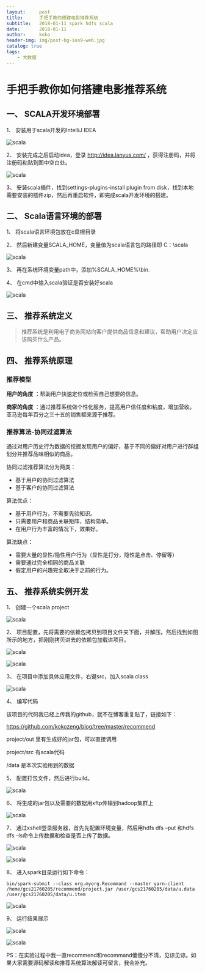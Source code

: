 ```yaml
---
layout:     post
title:      手把手教你搭建电影推荐系统
subtitle:   2018-01-11 spark hdfs scala
date:       2018-01-11
author:     koko
header-img: img/post-bg-ios9-web.jpg
catalog: true
tags:
    - 大数据
---
```


# 手把手教你如何搭建电影推荐系统

## 一、 SCALA开发环境部署
1、 安装用于scala开发的IntelliJ IDEA

![scala](https://github.com/kokozeng/blog/blob/master/image/recommend/1.jpg?raw=true)

2、 安装完成之后启动idea，登录 http://idea.lanyus.com/ ，获得注册码，并将注册码粘贴到图中空白处。

![scala](https://github.com/kokozeng/blog/blob/master/image/recommend/2.jpg?raw=true)

3、 安装scala插件，找到settings-plugins-install plugin from disk，找到本地需要安装的插件zip，然后再重启软件，即完成scala开发环境的搭建。

## 二、 Scala语言环境的部署

1、 将scala语言环境包放在c盘根目录

2、 然后新建变量SCALA_HOME，变量值为scala语言包的路径即 C：\scala

![scala](https://github.com/kokozeng/blog/blob/master/image/recommend/3.jpg?raw=true)

3、 再在系统环境变量path中，添加%SCALA_HOME%\bin.

4、 在cmd中输入scala验证是否安装好scala

![scala](https://github.com/kokozeng/blog/blob/master/image/recommend/4.jpg?raw=true)

## 三、 推荐系统定义

>推荐系统是利用电子商务网站向客户提供商品信息和建议，帮助用户决定应该购买什么产品。

## 四、 推荐系统原理

### 推荐模型

**用户的角度** ：帮助用户快速定位或检索自己想要的信息。

**商家的角度** ：通过推荐系统做个性化服务，提高用户信任度和粘度，增加营收。亚马逊每年百分之三十五的销售额来源于推荐。

### 推荐算法-协同过滤算法

通过对用户历史行为数据的挖掘发现用户的偏好，基于不同的偏好对用户进行群组划分并推荐品味相似的商品。

协同过滤推荐算法分为两类：

* 基于用户的协同过滤算法
* 基于客户的协同过滤算法

算法优点：

* 基于用户行为，不需要先验知识。
* 只需要用户和商品关联矩阵，结构简单。
* 在用户行为丰富的情况下，效果好。

算法缺点：

* 需要大量的显性/隐性用户行为（显性是打分，隐性是点击、停留等）
* 需要通过完全相同的商品关联
* 假定用户的兴趣完全取决于之前的行为。

## 五、 推荐系统实例开发

1、 创建一个scala project

![scala](https://github.com/kokozeng/blog/blob/master/image/recommend/5.jpg?raw=true)

2、 项目配置，先将需要的依赖包拷贝到项目文件夹下面，并解压。然后找到如图所示的地方，把刚刚拷贝进去的依赖包加载进项目。

![scala](https://github.com/kokozeng/blog/blob/master/image/recommend/6.jpg?raw=true)

![scala](https://github.com/kokozeng/blog/blob/master/image/recommend/7.jpg?raw=true)

3、 在项目中添加具体应用文件，右键src，加入scala class



![scala](https://github.com/kokozeng/blog/blob/master/image/recommend/8.jpg?raw=true)



4、 编写代码

该项目的代码我已经上传我的github，就不在博客重复贴了，链接如下：

https://github.com/kokozeng/blog/tree/master/recommend

project/out 里有生成好的jar包，可以直接调用

project/src 有scala代码

/data 是本次实验用到的数据


5、 配置打包文件，然后进行build。

![scala](https://github.com/kokozeng/blog/blob/master/image/recommend/9.jpg?raw=true)

6、 将生成的jar包以及需要的数据用xftp传输到hadoop集群上

![scala](https://github.com/kokozeng/blog/blob/master/image/recommend/10.jpg?raw=true)

7、 通过xshell登录服务器，首先先配置环境变量，然后用hdfs dfs –put 和hdfs dfs –ls命令上传数据和检查是否上传了数据。

![scala](https://github.com/kokozeng/blog/blob/master/image/recommend/11.jpg?raw=true)

![scala](https://github.com/kokozeng/blog/blob/master/image/recommend/12.jpg?raw=true)


8、 进入spark目录运行如下命令：

```
bin/spark-submit --class org.myorg.Recommand --master yarn-client /home/gcs21760205/recommend/project.jar /user/gcs21760205/data/u.data /user/gcs21760205/data/u.item
```

![scala](https://github.com/kokozeng/blog/blob/master/image/recommend/13.jpg?raw=true)

9、 运行结果展示

![scala](https://github.com/kokozeng/blog/blob/master/image/recommend/14.jpg?raw=true)

![scala](https://github.com/kokozeng/blog/blob/master/image/recommend/15.jpg?raw=true)

PS：在实验过程中我一直recommend和recommand傻傻分不清，见谅见谅。如果大家需要源码解读和推荐系统算法解读可留言，我会补充。

